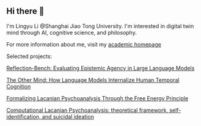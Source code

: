 ## Hi there 👋

I'm Lingyu Li @Shanghai Jiao Tong University. I'm interested in digital twin mind through AI, cognitive science, and philosophy.

For more information about me, visit my [academic homepage](https://lingyuli-cogs.github.io)

Selected projects:

[Reflection-Bench: Evaluating Epistemic Agency in Large Language Models](https://ReflectionBench.github.io)

[The Other Mind: How Language Models Internalize Human Temporal Cognition](https://theothermind.github.io)

[Formalizing Lacanian Psychoanalysis Through the Free Energy Principle](https://github.com/DigitalTwinMind/ActiveInferenceLacan)

[Computational Lacanian Psychoanalysis: theoretical framework, self-identification, and suicidal ideation](https://github.com/digitaltwinmind)


